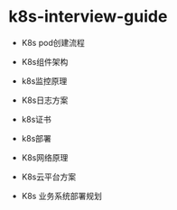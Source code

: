 # k8s-interview-guide

- K8s pod创建流程

- K8s组件架构

- k8s监控原理

- K8s日志方案

- k8s证书

- k8s部署

- K8s网络原理

- K8s云平台方案

- K8s 业务系统部署规划

  

